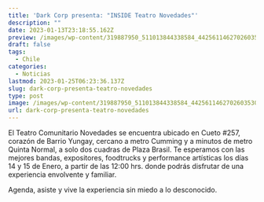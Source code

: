 ```yaml
---
title: 'Dark Corp presenta: "INSIDE Teatro Novedades"'
description: ""
date: 2023-01-13T23:18:55.162Z
preview: /images/wp-content/319887950_511013844338584_4425611462702603530_n.webp
draft: false
tags:
  - Chile
categories:
  - Noticias
lastmod: 2023-01-25T06:23:36.137Z
slug: dark-corp-presenta-teatro-novedades
type: post
image: /images/wp-content/319887950_511013844338584_4425611462702603530_n.jpg.webp
url: dark-corp-presenta-teatro-novedades
---
```


El Teatro Comunitario Novedades se encuentra ubicado en Cueto #257, corazón de Barrio Yungay, cercano a metro Cumming y a minutos de metro Quinta Normal, a solo dos cuadras de Plaza Brasil. Te esperamos con las mejores bandas, expositores, foodtrucks y performance artísticas los días 14 y 15 de Enero, a partir de las 12:00 hrs.
donde podrás disfrutar de una experiencia envolvente y familiar.

Agenda, asiste y vive la experiencia sin miedo a lo desconocido.
